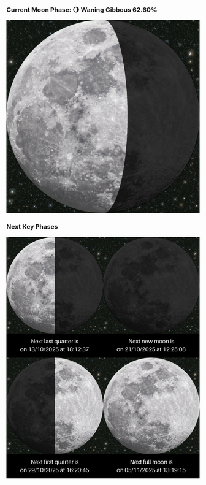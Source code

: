 ### Current Moon Phase: 🌖 Waning Gibbous 62.60%
![Moon Phase](moonphase.png)
### Next Key Phases
![Gallery](gallery.png)